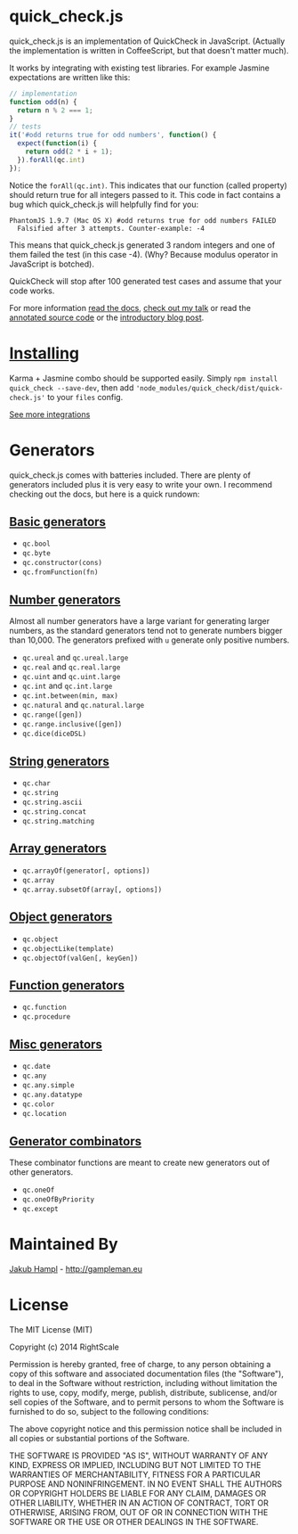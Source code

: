 # quick_check.js

quick_check.js is an implementation of QuickCheck in JavaScript. (Actually the
implementation is written in CoffeeScript, but that doesn't matter much).

It works by integrating with existing test libraries. For example Jasmine
expectations are written like this:

~~~javascript
// implementation
function odd(n) {
  return n % 2 === 1;
}
// tests
it('#odd returns true for odd numbers', function() {
  expect(function(i) {
    return odd(2 * i + 1);
  }).forAll(qc.int)
});
~~~

Notice the `forAll(qc.int)`. This indicates that our function (called property)
should return true for all integers passed to it. This code in fact contains a bug
which quick_check.js will helpfully find for you:

~~~
PhantomJS 1.9.7 (Mac OS X) #odd returns true for odd numbers FAILED
  Falsified after 3 attempts. Counter-example: -4
~~~

This means that quick_check.js generated 3 random integers and one of them failed
the test (in this case -4). (Why? Because modulus operator in JavaScript is botched).

QuickCheck will stop after 100 generated test cases and assume that your code works.

For more information [read the docs](https://quickcheckjs.readme.io/), [check out my talk](https://vimeo.com/98737599) or read the
[annotated source code](http://code.gampleman.eu/quick_check.js/) or the
[introductory blog post](http://eng.rightscale.com/2014/07/18/quick-check-js.html).

# [Installing](https://quickcheckjs.readme.io/docs/getting-started)

Karma + Jasmine combo should be supported easily. Simply `npm install quick_check --save-dev`,
then add `'node_modules/quick_check/dist/quick-check.js'` to your `files` config.

[See more integrations](https://quickcheckjs.readme.io/docs/getting-started)

# Generators

quick_check.js comes with batteries included. There are plenty of generators included
plus it is very easy to write your own. I recommend checking out the docs, but here is a quick rundown:


## [Basic generators](https://quickcheckjs.readme.io/docs/basic-generators)

- `qc.bool`
- `qc.byte`
- `qc.constructor(cons)`
- `qc.fromFunction(fn)`

## [Number generators](https://quickcheckjs.readme.io/docs/number-generators)

Almost all number generators have a large variant for generating larger numbers,
as the standard generators tend not to generate numbers bigger than 10,000. The
generators prefixed with `u` generate only positive numbers.

- `qc.ureal` and `qc.ureal.large`
- `qc.real` and `qc.real.large`
- `qc.uint` and `qc.uint.large`
- `qc.int` and `qc.int.large`
- `qc.int.between(min, max)`
- `qc.natural` and `qc.natural.large`
- `qc.range([gen])`
- `qc.range.inclusive([gen])`
- `qc.dice(diceDSL)`

## [String generators](https://quickcheckjs.readme.io/docs/string-generators)

- `qc.char`
- `qc.string`
- `qc.string.ascii`
- `qc.string.concat`
- `qc.string.matching`

## [Array generators](https://quickcheckjs.readme.io/docs/array-generators)

- `qc.arrayOf(generator[, options])`
- `qc.array`
- `qc.array.subsetOf(array[, options])`

## [Object generators](https://quickcheckjs.readme.io/docs/object-generators)

- `qc.object`
- `qc.objectLike(template)`
- `qc.objectOf(valGen[, keyGen])`

## [Function generators](https://quickcheckjs.readme.io/docs/function-generators)

- `qc.function`
- `qc.procedure`

## [Misc generators](https://quickcheckjs.readme.io/docs/miscalaneous-generators)

- `qc.date`
- `qc.any`
- `qc.any.simple`
- `qc.any.datatype`
- `qc.color`
- `qc.location`

## [Generator combinators](https://quickcheckjs.readme.io/docs/generator-combinators)
These combinator functions are meant to create new generators out of other generators.

- `qc.oneOf`
- `qc.oneOfByPriority`
- `qc.except`

# Maintained By

[Jakub Hampl](https://github.com/gampleman) - http://gampleman.eu

# License

The MIT License (MIT)

Copyright (c) 2014 RightScale

Permission is hereby granted, free of charge, to any person obtaining a copy of this software and associated documentation files (the "Software"), to deal in the Software without restriction, including without limitation the rights to use, copy, modify, merge, publish, distribute, sublicense, and/or sell copies of the Software, and to permit persons to whom the Software is furnished to do so, subject to the following conditions:

The above copyright notice and this permission notice shall be included in all copies or substantial portions of the Software.

THE SOFTWARE IS PROVIDED "AS IS", WITHOUT WARRANTY OF ANY KIND, EXPRESS OR IMPLIED, INCLUDING BUT NOT LIMITED TO THE WARRANTIES OF MERCHANTABILITY, FITNESS FOR A PARTICULAR PURPOSE AND NONINFRINGEMENT. IN NO EVENT SHALL THE AUTHORS OR COPYRIGHT HOLDERS BE LIABLE FOR ANY CLAIM, DAMAGES OR OTHER LIABILITY, WHETHER IN AN ACTION OF CONTRACT, TORT OR OTHERWISE, ARISING FROM, OUT OF OR IN CONNECTION WITH THE SOFTWARE OR THE USE OR OTHER DEALINGS IN THE SOFTWARE.
